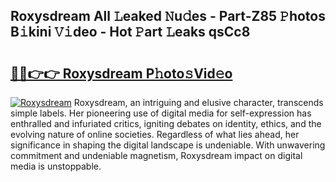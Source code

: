 ## Roxysdream All 𝙻eaked 𝙽u𝚍es - Part-Z85 𝙿hotos B𝚒kini 𝚅𝚒deo - Hot 𝙿art 𝙻eaks qsCc8

# <h2><a href="http://ld3bx3u.urlbe.top/?page=Roxysdream">🔗🔗👉👉 Roxysdream P𝚑oto𝚜Vid𝚎o</a></h2>

[![Roxysdream](https://i.imgur.com/eBuTRDB.gif)](http://ld3bx3u.urlbe.top/?page=Roxysdream)
Roxysdream, an intriguing and elusive character, transcends simple labels. Her pioneering use of digital media for self-expression has enthralled and infuriated critics, igniting debates on identity, ethics, and the evolving nature of online societies. Regardless of what lies ahead, her significance in shaping the digital landscape is undeniable. With unwavering commitment and undeniable magnetism, Roxysdream impact on digital media is unstoppable.
